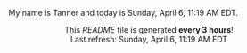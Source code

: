 My name is Tanner and today is Sunday, April 6, 11:19 AM EDT.

<p align="center">This <i>README</i> file is generated <b>every 3 hours</b>!</br>Last refresh: Sunday, April 6, 11:19 AM EDT<br /></p>
